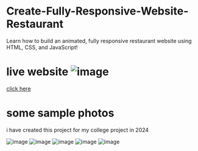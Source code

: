 # Create-Fully-Responsive-Website-Restaurant
Learn how to build an animated, fully responsive restaurant website using HTML, CSS, and JavaScript!

# live website ![image](https://github.com/user-attachments/assets/9388f247-ed77-49c2-b3f7-2c3b4ad54d05)


[click here](https://ayush-phadatare.github.io/Responsive-Website-Restaurant.github.io/)


# some sample photos 
i have created this project for my college project in 2024

![image](https://github.com/user-attachments/assets/b49dc8b4-0b9e-4d23-bc19-6be52e90b5b3)
![image](https://github.com/user-attachments/assets/391ffdf9-de51-47bf-8f1d-cb4736b081c7)
![image](https://github.com/user-attachments/assets/9fb08482-37c8-4308-9fa3-a53e72477860)
![image](https://github.com/user-attachments/assets/1a7ff118-06c6-40c3-a64b-c584b10b132b)
![image](https://github.com/user-attachments/assets/abcb5c11-a909-4678-b6ab-4ab5080ff9a7)

